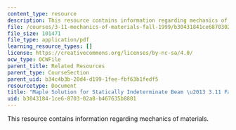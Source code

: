 ```yaml
---
content_type: resource
description: This resource contains information regarding mechanics of materials.
file: /courses/3-11-mechanics-of-materials-fall-1999/b30431841ce6870302a8b467635b8801_MIT3_11F99_ex49.pdf
file_size: 101471
file_type: application/pdf
learning_resource_types: []
license: https://creativecommons.org/licenses/by-nc-sa/4.0/
ocw_type: OCWFile
parent_title: Related Resources
parent_type: CourseSection
parent_uid: b34c4b3b-20d4-d199-1fee-fbf63b1fedf5
resourcetype: Document
title: "Maple Solution for Statically Indeterminate Beam \u2013 3.11 Fall 1999"
uid: b3043184-1ce6-8703-02a8-b467635b8801
---
```

This resource contains information regarding mechanics of materials.